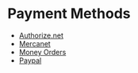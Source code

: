 # Payment Methods

* [Authorize.net](../sales/authorize.net.md)
* [Mercanet](./mercanet/README.md)
* [Money Orders](./money-orders/README.md)
* [Paypal](./paypal/README.md)
